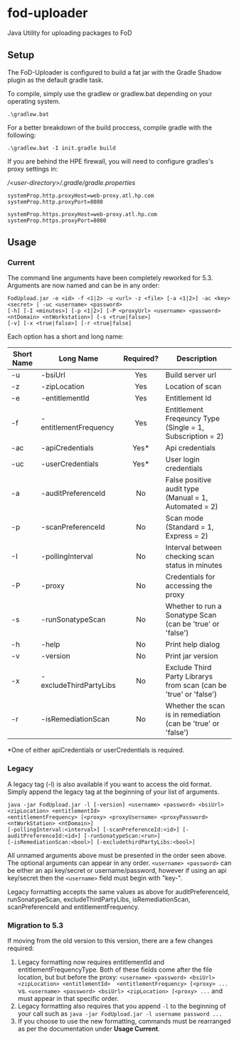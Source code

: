 # fod-uploader
Java Utility for uploading packages to FoD

## Setup

The FoD-Uploader is configured to build a fat jar with the Gradle Shadow plugin as the default gradle task.

To compile, simply use the gradlew or gradlew.bat depending on your operating system.

```
.\gradlew.bat
```

For a better breakdown of the build proccess, compile gradle with the following:

```
.\gradlew.bat -I init.gradle build
```

If you are behind the HPE firewall, you will need to configure gradles's proxy settings in:

*/\<user-directory>/.gradle/gradle.properties*

```
systemProp.http.proxyHost=web-proxy.atl.hp.com
systemProp.http.proxyPort=8080

systemProp.https.proxyHost=web-proxy.atl.hp.com
systemProp.https.proxyPort=8080

```


## Usage

### Current
The command line arguments have been completely reworked for 5.3. Arguments are now named and can be in any order: 

```
FodUpload.jar -e <id> -f <1|2> -u <url> -z <file> [-a <1|2>] -ac <key> <secret> | -uc <username> <password>
[-h] [-I <minutes>] [-p <1|2>] [-P <proxyUrl> <username> <password> <ntDomain> <ntWorkstation>] [-s <true|false>]
[-v] [-x <true|false>] [-r <true|false]
```
Each option has a short and long name:

Short Name | Long Name              | Required? | Description                                                      
---------- | ---------------------- |:---------:| --------------------------------------------------------
 -u        | -bsiUrl                | Yes       | Build server url                                                 
 -z        | -zipLocation           | Yes       | Location of scan 
 -e        | -entitlementId         | Yes       | Entitlement Id
 -f        | -entitlementFrequency  | Yes       | Entitlement Freqeuncy Type (Single = 1, Subscription = 2)
 -ac       | -apiCredentials        | Yes*      | Api credentials                                                  
 -uc       | -userCredentials       | Yes*      | User login credentials                                           
 -a        | -auditPreferenceId     | No        | False positive audit type (Manual = 1, Automated = 2)            
 -p        | -scanPreferenceId      | No        | Scan mode (Standard = 1, Express = 2)                            
 -I        | -pollingInterval       | No        | Interval between checking scan status in minutes                 
 -P        | -proxy                 | No        | Credentials for accessing the proxy                   
 -s        | -runSonatypeScan       | No        | Whether to run a Sonatype Scan (can be 'true' or 'false')        
 -h        | -help                  | No        | Print help dialog                                                
 -v        | -version               | No        | Print jar version   
 -x        | -excludeThirdPartyLibs | No        | Exclude Third Party Librarys from scan (can be 'true' or 'false')
 -r        | -isRemediationScan     | No        | Whether the scan is in remediation (can be 'true' or 'false')

*One of either apiCredentials or userCredentials is required.

### Legacy
A legacy tag (-l) is also available if you want to access the old format. Simply append the legacy tag at the beginning of your list of arguments.

```
java -jar FodUpload.jar -l [-version] <username> <password> <bsiUrl> <zipLocation> <entitlementId> 
<entitlementFrequency> [<proxy> <proxyUsername> <proxyPassword> <ntWorkStation> <ntDomain>] 
[-pollingInterval:<interval>] [-scanPreferenceId:<id>] [-auditPreferenceId:<id>] [-runSonatypeScan:<run>] 
[-isRemediationScan:<bool>] [-excludethirdPartyLibs:<bool>]
```
All unnamed arguments above must be presented in the order seen above. The optional arguments can appear in any order. `<username> <password>` can be either an api key/secret or username/password, however if using an api key/secret then the `<username>` field must begin with "key-".

Legacy formatting accepts the same values as above for auditPreferenceId, runSonatypeScan, excludeThirdPartyLibs, isRemediationScan, scanPreferenceId and entitlementFrequency.

### Migration to 5.3
If moving from the old version to this version, there are a few changes required:

1. Legacy formatting now requires entitlementId and entitlementFrequencyType. Both of these fields come after the file location, but but before the proxy: `<username> <password> <bsiUrl> <zipLocation> <entitlementId> 
<entitlementFrequency> [<proxy> ...` vs. `<username> <password> <bsiUrl> <zipLocation> [<proxy> ...` and must appear in that specific order.
2. Legacy formatting also requires that you append `-l` to the beginning of your call such as `java -jar FodUpload.jar -l username password ...`
3. If you choose to use the new formatting, commands must be rearranged as per the documentation under **Usage Current**.

